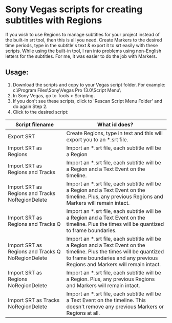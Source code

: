 # Sony Vegas scripts for creating subtitles with Regions

If you wish to use Regions to manage subtitles for your project instead of the built-in srt tool, then this is all you need. Create Markers to the desired time periods, type in the subtitle's text & export it to srt easily with these scripts. While using the built-in tool, I ran into problems using non-English letters for the subtitles. For me, it was easier to do the job with Markers. 

## Usage:
1. Download the scripts and copy to your Vegas script folder. For example: c:\Program Files\Sony\Vegas Pro 13.0\Script Menu\
2. In Sony Vegas, go to Tools > Scripting.
3. If you don't see these scripts, click to 'Rescan Script Menu Folder' and do again Step 2.
4. Click to the desired script:

| Script filename                                   | What id does?                                                                                                                                                                                        |
|---------------------------------------------------|------------------------------------------------------------------------------------------------------------------------------------------------------------------------------------------------------|
| Export SRT                                        | Create Regions, type in text and this will export you to an *.srt file.                                                                                                                              |
| Import SRT as Regions                             | Import an *.srt file, each subtitle will be a Region                                                                                                                                                 |
| Import SRT as Regions and Tracks                  | Import an *.srt file, each subtitle will be a Region and a Text Event on the timeline.                                                                                                               |
| Import SRT as Regions and Tracks NoRegionDelete   | Import an *.srt file, each subtitle will be a Region and a Text Event on the timeline. Plus, any previous Regions and Markers will remain intact.                                                    |
| Import SRT as Regions and Tracks Q                | Import an *.srt file, each subtitle will be a Region and a Text Event on the timeline. Plus the times will be quantized to frame boundaries.                                                         |
| Import SRT as Regions and Tracks Q NoRegionDelete | Import an *.srt file, each subtitle will be a Region and a Text Event on the timeline. Plus the times will be quantized to frame boundaries and any previous Regions and Markers will remain intact. |
| Import SRT as Regions NoRegionDelete              | Import an *.srt file, each subtitle will be a Region. Plus, any previous Regions and Markers will remain intact.                                                                                     |
| Import SRT as Tracks NoRegionDelete               | Import an *.srt file, each subtitle will be a Text Event on the timeline. This doesn't remove any previous Markers or Regions at all.                                                                |
